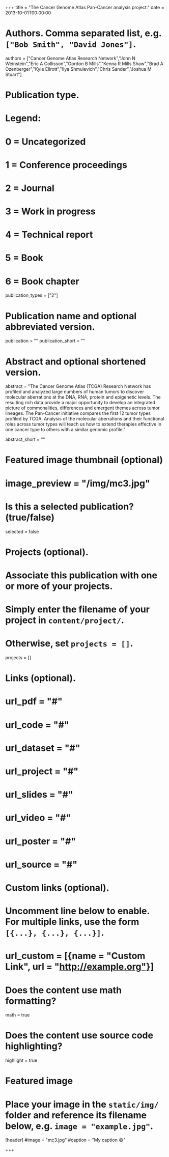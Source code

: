 
+++
title = "The Cancer Genome Atlas Pan-Cancer analysis project."
date = 2013-10-01T00:00:00

# Authors. Comma separated list, e.g. `["Bob Smith", "David Jones"]`.
authors = ["Cancer Genome Atlas Research Network","John N Weinstein","Eric A Collisson","Gordon B Mills","Kenna R Mills Shaw","Brad A Ozenberger","Kyle Ellrott","Ilya Shmulevich","Chris Sander","Joshua M Stuart"]

# Publication type.
# Legend:
# 0 = Uncategorized
# 1 = Conference proceedings
# 2 = Journal
# 3 = Work in progress
# 4 = Technical report
# 5 = Book
# 6 = Book chapter
publication_types = ["2"]

# Publication name and optional abbreviated version.
publication = ""
publication_short = ""

# Abstract and optional shortened version.
abstract = "The Cancer Genome Atlas (TCGA) Research Network has profiled and analyzed large numbers of human tumors to discover molecular aberrations at the DNA, RNA, protein and epigenetic levels. The resulting rich data provide a major opportunity to develop an integrated picture of commonalities, differences and emergent themes across tumor lineages. The Pan-Cancer initiative compares the first 12 tumor types profiled by TCGA. Analysis of the molecular aberrations and their functional roles across tumor types will teach us how to extend therapies effective in one cancer type to others with a similar genomic profile."

abstract_short = ""
# Featured image thumbnail (optional)
# image_preview = "/img/mc3.jpg"

# Is this a selected publication? (true/false)
selected = false

# Projects (optional).
#   Associate this publication with one or more of your projects.
#   Simply enter the filename of your project in `content/project/`.
#   Otherwise, set `projects = []`.
projects = []

# Links (optional).
# url_pdf = "#"
# url_code = "#"
# url_dataset = "#"
# url_project = "#"
# url_slides = "#"
# url_video = "#"
# url_poster = "#"
# url_source = "#"

# Custom links (optional).
#   Uncomment line below to enable. For multiple links, use the form `[{...}, {...}, {...}]`.
# url_custom = [{name = "Custom Link", url = "http://example.org"}]

# Does the content use math formatting?
math = true

# Does the content use source code highlighting?
highlight = true

# Featured image
# Place your image in the `static/img/` folder and reference its filename below, e.g. `image = "example.jpg"`.
[header]
#image = "mc3.jpg"
#caption = "My caption :smile:"

+++

